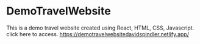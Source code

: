 # DemoTravelWebsite
This is a demo travel website created using React, HTML, CSS, Javascript.
click here to access.
https://demotravelwebsitedavidspindler.netlify.app/
